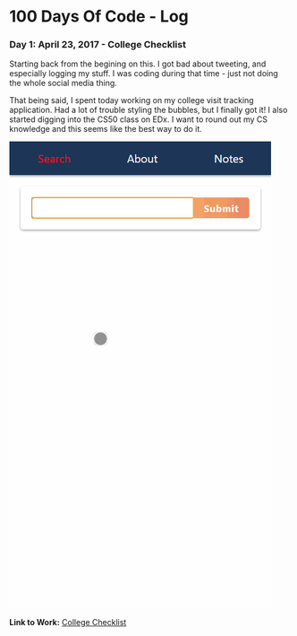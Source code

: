 # 100 Days Of Code - Log

### Day 1: April 23, 2017 - College Checklist

Starting back from the begining on this. I got bad about tweeting, and especially logging my stuff. I was coding during that time - just not doing the whole social media thing.

That being said, I spent today working on my college visit tracking application. Had a lot of trouble styling the bubbles, but I finally got it! I also started digging into the CS50 class on EDx. I want to round out my CS knowledge and this seems like the best way to do it.

![Day 1 Image](img/day1.gif "Searching for Babson")

**Link to Work:** [College Checklist](https://github.com/leo-generali/college-checklist)

